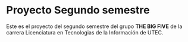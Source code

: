 # Proyecto Segundo semestre
Este es el proyecto del segundo semestre del grupo **THE BIG FIVE** de la carrera Licenciatura en Tecnologias de la Información de UTEC.
